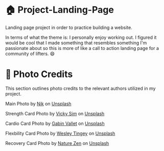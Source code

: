 # 🏠 Project-Landing-Page
Landing page project in order to practice building a website. 

In terms of what the theme is: I personally enjoy working out. I figured it would be cool that I made something that resembles something I'm passionate about so this is more of like a call to action landing page for a community of lifters.	😄

# 📸 Photo Credits
This section outlines photo credits to the relevant authors utilized in my project.

Main Photo by <a href="https://unsplash.com/@helloimnik?utm_content=creditCopyText&utm_medium=referral&utm_source=unsplash">Nik</a> on <a href="https://unsplash.com/photos/difficult-roads-lead-to-beautiful-destinations-desk-decor-z1d-LP8sjuI?utm_content=creditCopyText&utm_medium=referral&utm_source=unsplash">Unsplash</a>

Strength Card Photo by <a href="https://unsplash.com/@vicky49?utm_content=creditCopyText&utm_medium=referral&utm_source=unsplash">Vicky Sim</a> on <a href="https://unsplash.com/photos/man-standing-beside-rock-formation-mj51pZwan9c?utm_content=creditCopyText&utm_medium=referral&utm_source=unsplash">Unsplash</a>

Cardio Card Photo by <a href="https://unsplash.com/@gabinvallet?utm_content=creditCopyText&utm_medium=referral&utm_source=unsplash">Gabin Vallet</a> on <a href="https://unsplash.com/photos/man-in-black-t-shirt-and-black-shorts-running-on-road-during-daytime-J154nEkpzlQ?utm_content=creditCopyText&utm_medium=referral&utm_source=unsplash">Unsplash</a>

Flexbility Card Photo by <a href="https://unsplash.com/@wesleyphotography?utm_content=creditCopyText&utm_medium=referral&utm_source=unsplash">Wesley Tingey</a> on <a href="https://unsplash.com/photos/woman-standing-with-her-one-leg-57wo9F-r2-A?utm_content=creditCopyText&utm_medium=referral&utm_source=unsplash">Unsplash</a>
  
Recovery Card Photo by <a href="https://unsplash.com/@nature_zen?utm_content=creditCopyText&utm_medium=referral&utm_source=unsplash">Nature Zen</a> on <a href="https://unsplash.com/photos/a-blender-filled-with-ingredients-to-make-a-smoothie-oJzx58W1__M?utm_content=creditCopyText&utm_medium=referral&utm_source=unsplash">Unsplash</a>